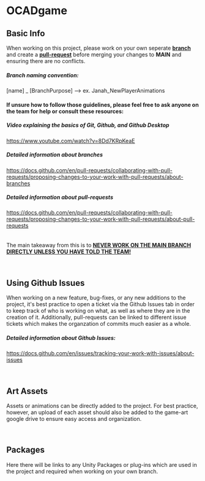 # OCADgame

## Basic Info
When working on this project, please work on your own seperate **<ins>branch</ins>** and create a **<ins>pull-request</ins>** before merging your changes to **MAIN** and ensuring there are no conflicts.

##### Branch naming convention:
[name] _ [BranchPurpose] --> ex. Janah_NewPlayerAnimations

#### If unsure how to follow those guidelines, please feel free to ask anyone on the team for help or consult these resources: <br>

##### Video explaining the basics of Git, Github, and Github Desktop
https://www.youtube.com/watch?v=8Dd7KRpKeaE <br>

##### Detailed information about branches
https://docs.github.com/en/pull-requests/collaborating-with-pull-requests/proposing-changes-to-your-work-with-pull-requests/about-branches

##### Detailed information about pull-requests
https://docs.github.com/en/pull-requests/collaborating-with-pull-requests/proposing-changes-to-your-work-with-pull-requests/about-pull-requests
<br>
<br>
<br>
The main takeaway from this is to <ins>**NEVER WORK ON THE MAIN BRANCH DIRECTLY UNLESS YOU HAVE TOLD THE TEAM!**</ins>

<br>

## Using Github Issues
When working on a new feature, bug-fixes, or any new additions to the project, it's best practice to open a ticket via the Github Issues tab in order to keep track of who is working on what, as well as where they are in the creation of it. Additionally, pull-requests can be linked to different issue tickets which makes the organzation of commits much easier as a whole.
<br>
##### Detailed information about Github Issues: <br>
https://docs.github.com/en/issues/tracking-your-work-with-issues/about-issues




<br>

## Art Assets
Assets or animations can be directly added to the project. For best practice, however, an upload of each asset should also be added to the game-art google drive to ensure easy access and organization. 

<br>

## Packages
Here there will be links to any Unity Packages or plug-ins which are used in the project and required when working on your own branch.
